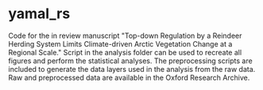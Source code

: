 # yamal_rs

Code for the in review manuscript "Top-down Regulation by a Reindeer Herding System Limits Climate-driven Arctic Vegetation Change at a Regional Scale." 
Script in the analysis folder can be used to recreate all figures and perform the statistical analyses. The preprocessing scripts are included to generate
the data layers used in the analysis from the raw data. Raw and preprocessed data are available in the Oxford Research Archive.
